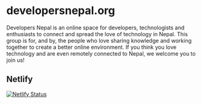 # developersnepal.org

Developers Nepal is an online space for developers, technologists and enthusiasts to connect and spread the love of technology in Nepal. This group is for, and by, the people who love sharing knowledge and working together to create a better online environment. If you think you love technology and are even remotely connected to Nepal, we welcome you to join us!

## Netlify

[![Netlify Status](https://api.netlify.com/api/v1/badges/156668fd-aad6-4d45-a744-1e96c2934211/deploy-status)](https://app.netlify.com/sites/developersnepalorg/deploys)

